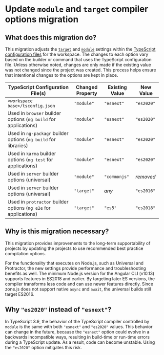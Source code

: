 # Update `module` and `target` compiler options migration

## What does this migration do?

This migration adjusts the [`target`](https://www.typescriptlang.org/v2/en/tsconfig#target) and [`module`](https://www.typescriptlang.org/v2/en/tsconfig#module) settings within the [TypeScript configuration files](guide/typescript-configuration) for the workspace.
The changes to each option vary based on the builder or command that uses the TypeScript configuration file.
Unless otherwise noted, changes are only made if the existing value was not changed since the project was created.
This process helps ensure that intentional changes to the options are kept in place.

| TypeScript Configuration File(s)                                 | Changed Property | Existing Value | New Value  |
| ---------------------------------------------------------------- | ---------------- | -------------- | ---------- |
| `<workspace base>/tsconfig.json`                                 | `"module"`       | `"esnext"`     | `"es2020"` |
| Used in `browser` builder options (`ng build` for applications)  | `"module"`       | `"esnext"`     | `"es2020"` |
| Used in `ng-packagr` builder options (`ng build` for libraries)  | `"module"`       | `"esnext"`     | `"es2020"` |
| Used in `karma` builder options (`ng test` for applications)     | `"module"`       | `"esnext"`     | `"es2020"` |
| Used in `server` builder options (universal)                     | `"module"`       | `"commonjs"`   | _removed_  |
| Used in `server` builder options (universal)                     | `"target"`       | _any_          | `"es2016"` |
| Used in `protractor` builder options (`ng e2e` for applications) | `"target"`       | `"es5"`        | `"es2018"` |

## Why is this migration necessary?

This migration provides improvements to the long-term supportability of projects by updating the projects to use recommended best practice compilation options.

For the functionality that executes on Node.js, such as Universal and Protractor, the new settings provide performance and troubleshooting benefits as well.
The minimum Node.js version for the Angular CLI (v10.13) supports features in ES2018 and earlier.
By targeting later ES versions, the compiler transforms less code and can use newer features directly.
Since zone.js does not support native `async` and `await`, the universal builds still target ES2016.

## Why `"es2020"` instead of `"esnext"`?

In TypeScript 3.9, the behavior of the TypeScript compiler controlled by `module` is the same with both `"esnext"` and `"es2020"` values.
This behavior can change in the future, because the `"esnext"` option could evolve in a backwards incompatible ways, resulting in build-time or run-time errors during a TypeScript update.
As a result, code can become unstable. Using the `"es2020"` option mitigates this risk.
